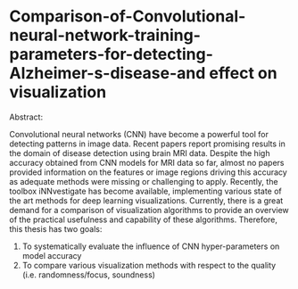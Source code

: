 # Comparison-of-Convolutional-neural-network-training-parameters-for-detecting-Alzheimer-s-disease-and effect on visualization

Abstract:

Convolutional neural networks (CNN) have become a powerful tool for detecting patterns in image data. Recent
papers report promising results in the domain of disease detection using brain MRI data. Despite the high accuracy
obtained from CNN models for MRI data so far, almost no papers provided information on the features
or image regions driving this accuracy as adequate methods were missing or challenging to apply. Recently, the
toolbox iNNvestigate has become available, implementing various state of the art methods for deep learning visualizations.
Currently, there is a great demand for a comparison of visualization algorithms to provide an overview
of the practical usefulness and capability of these algorithms.
Therefore, this thesis has two goals:
1. To systematically evaluate the influence of CNN hyper-parameters on model accuracy
2. To compare various visualization methods with respect to the quality (i.e. randomness/focus, soundness)
